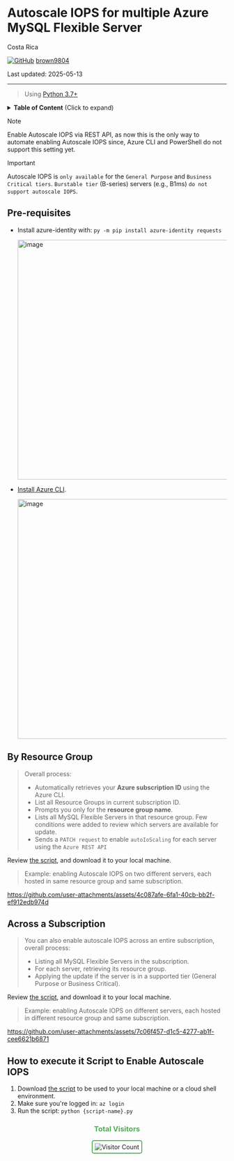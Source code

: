 # Autoscale IOPS for multiple Azure MySQL Flexible Server

Costa Rica

[![GitHub](https://img.shields.io/badge/--181717?logo=github&logoColor=ffffff)](https://github.com/)
[brown9804](https://github.com/brown9804)

Last updated: 2025-05-13

----------

> Using [Python 3.7+](https://www.python.org/downloads/source/)

<details>
<summary><b>Table of Content</b> (Click to expand)</summary>

- [Pre-requisites](#pre-requisites)
- [By Resource Group](#by-resource-group)
- [Across a Subscription](#across-a-subscription)
- [How to execute it Script to Enable Autoscale IOPS](#how-to-execute-it-script-to-enable-autoscale-iops)

</details>


> [!NOTE]
> Enable Autoscale IOPS via REST API, as now this is the only way to automate enabling Autoscale IOPS since, Azure CLI and PowerShell do not support this setting yet.

> [!IMPORTANT]
> Autoscale IOPS is `only available` for the `General Purpose` and `Business Critical tiers`. `Burstable tier` (B-series) servers (e.g., B1ms) `do not support autoscale IOPS`.

## Pre-requisites

- Install azure-identity with: `py -m pip install azure-identity requests`

    <img width="550" alt="image" src="https://github.com/user-attachments/assets/fa74f47c-bef2-4ad3-8b0f-2ee50813c486" />

- [Install Azure CLI](https://learn.microsoft.com/en-us/cli/azure/install-azure-cli).

    <img width="550" alt="image" src="https://github.com/user-attachments/assets/3f552ecc-8e07-453a-9655-8bb5a89e1791" />

## By Resource Group

> Overall process: <br/> 
>
> - Automatically retrieves your **Azure subscription ID** using the Azure CLI. <br/>
> - List all Resource Groups in current subscription ID. <br/>
> - Prompts you only for the **resource group name**. <br/>
> - Lists all MySQL Flexible Servers in that resource group. Few conditions were added to review which servers are available for update. 
> - Sends a `PATCH request` to enable `autoIoScaling` for each server using the `Azure REST API`

Review [the script](./scripts/enable_autoscale_iops_byRG.py), and download it to your local machine.

> Example: enabling Autoscale IOPS on two different servers, each hosted in same resource group and same subscription.

<https://github.com/user-attachments/assets/4c087afe-6fa1-40cb-bb2f-ef912edb974d>

## Across a Subscription

> You can also enable autoscale IOPS across an entire subscription, overall process: <br/>
>
> - Listing all MySQL Flexible Servers in the subscription. <br/>
> - For each server, retrieving its resource group.  <br/>
> - Applying the update if the server is in a supported tier (General Purpose or Business Critical).  <br/>

Review [the script](./scripts/enable_autoscale_iops_across_subscription.py), and download it to your local machine.

> Example: enabling Autoscale IOPS on different servers, each hosted in different resource group and same subscription.

<https://github.com/user-attachments/assets/7c06f457-d1c5-4277-ab1f-cee6621b6871>

## How to execute it Script to Enable Autoscale IOPS

1. Download [the script](./scripts/) to be used to your local machine or a cloud shell environment.
2. Make sure you're logged in: `az login`
4. Run the script: `python {script-name}.py`

<div align="center">
  <h3 style="color: #4CAF50;">Total Visitors</h3>
  <img src="https://profile-counter.glitch.me/brown9804/count.svg" alt="Visitor Count" style="border: 2px solid #4CAF50; border-radius: 5px; padding: 5px;"/>
</div>
